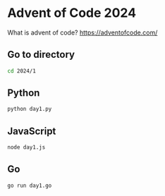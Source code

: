 # Advent of Code 2024

What is advent of code?
https://adventofcode.com/

## Go to directory

```bash
cd 2024/1
```

## Python

```bash
python day1.py
```

## JavaScript

```bash
node day1.js
```

## Go

```bash
go run day1.go
```
